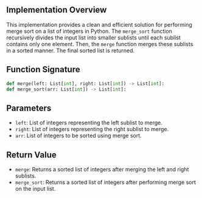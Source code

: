 ## Implementation Overview
This implementation provides a clean and efficient solution for performing merge sort on a list of integers in Python. The `merge_sort` function recursively divides the input list into smaller sublists until each sublist contains only one element. Then, the `merge` function merges these sublists in a sorted manner. The final sorted list is returned.

## Function Signature
```python
def merge(left: List[int], right: List[int]) -> List[int]:
def merge_sort(arr: List[int]) -> List[int]:
```

## Parameters
- `left`: List of integers representing the left sublist to merge.
- `right`: List of integers representing the right sublist to merge.
- `arr`: List of integers to be sorted using merge sort.

## Return Value
- `merge`: Returns a sorted list of integers after merging the left and right sublists.
- `merge_sort`: Returns a sorted list of integers after performing merge sort on the input list.